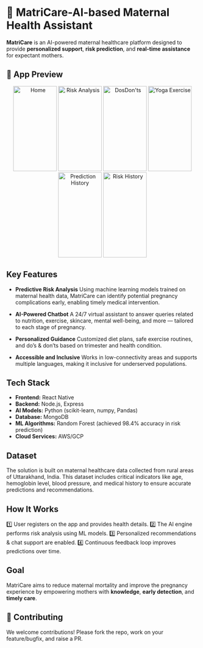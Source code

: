 
# 🤰 MatriCare-AI-based Maternal Health Assistant      

**MatriCare** is an AI-powered maternal healthcare platform designed to provide **personalized support**, **risk prediction**, and **real-time assistance** for expectant mothers.

## 📱 App Preview

<p align="center"> 
  <img width="114" height="223" alt="Home" src="https://github.com/user-attachments/assets/0749a368-5193-4fea-b202-105d6bace571" />
  <img width="114" height="223" alt="Risk Analysis" src="https://github.com/user-attachments/assets/db267ae8-92fa-44c8-b640-42eb3d900fba" />
  <img width="114" height="223" alt="DosDon'ts" src="https://github.com/user-attachments/assets/9c310f61-86e1-42c6-9362-20715b5ca636" />
  <img width="114" height="223" alt="Yoga Exercise" src="https://github.com/user-attachments/assets/0ae96580-e73e-444f-b67f-581011b1e17d" />
  <img width="114" height="223" alt="Prediction History" src="https://github.com/user-attachments/assets/65772c02-4f0b-437c-bed2-13779370fc5f" />
  <img width="114" height="223" alt="Risk History" src="https://github.com/user-attachments/assets/f1a8ce25-8552-4c95-ae87-cf5820e51a6f" />

</p>

## Key Features

* **Predictive Risk Analysis**
  Using machine learning models trained on maternal health data, MatriCare can identify potential pregnancy complications early, enabling timely medical intervention.

* **AI-Powered Chatbot**
  A 24/7 virtual assistant to answer queries related to nutrition, exercise, skincare, mental well-being, and more — tailored to each stage of pregnancy.

* **Personalized Guidance**
  Customized diet plans, safe exercise routines, and do’s & don’ts based on trimester and health condition.

* **Accessible and Inclusive**
  Works in low-connectivity areas and supports multiple languages, making it inclusive for underserved populations.

## Tech Stack

* **Frontend:** React Native
* **Backend:** Node.js, Express
* **AI Models:** Python (scikit-learn, numpy, Pandas)
* **Database:** MongoDB
* **ML Algorithms:** Random Forest (achieved 98.4% accuracy in risk prediction)
* **Cloud Services:** AWS/GCP

## Dataset

The solution is built on maternal healthcare data collected from rural areas of Uttarakhand, India. This dataset includes critical indicators like age, hemoglobin level, blood pressure, and medical history to ensure accurate predictions and recommendations.

## How It Works

1️⃣ User registers on the app and provides health details.
2️⃣ The AI engine performs risk analysis using ML models.
3️⃣ Personalized recommendations & chat support are enabled.
4️⃣ Continuous feedback loop improves predictions over time.

## Goal

MatriCare aims to reduce maternal mortality and improve the pregnancy experience by empowering mothers with **knowledge**, **early detection**, and **timely care**.

## 🤝 Contributing

We welcome contributions!
Please fork the repo, work on your feature/bugfix, and raise a PR.

